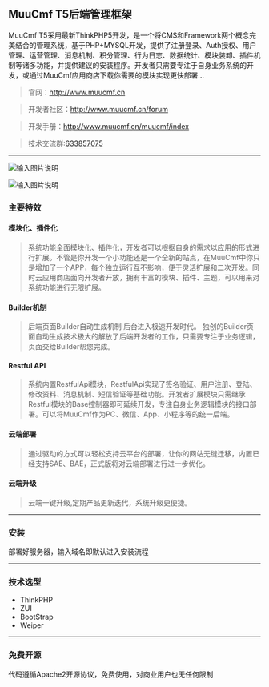 ## MuuCmf T5后端管理框架

MuuCmf T5采用最新ThinkPHP5开发，是一个将CMS和Framework两个概念完美结合的管理系统，基于PHP+MYSQL开发，提供了注册登录、Auth授权、用户管理、运营管理、消息机制、积分管理、行为日志、数据统计、模块装卸、插件机制等诸多功能，并提供建议的安装程序。开发者只需要专注于自身业务系统的开发，或通过MuuCmf应用商店下载你需要的模块实现更快部署...

>官网：http://www.muucmf.cn

>开发者社区：http://www.muucmf.cn/forum

>开发手册：http://www.muucmf.cn/muucmf/index

>技术交流群:[633857075][2]

----------
![输入图片说明](https://images.gitee.com/uploads/images/2018/0822/121637_e6b10fb5_378490.png "TIM截图20180821163133.png")

![输入图片说明](https://images.gitee.com/uploads/images/2018/0822/121652_63e4af1b_378490.png "TIM截图20180821163326.png")


### 主要特效

#### 模块化、插件化

> 系统功能全面模块化、插件化，开发者可以根据自身的需求以应用的形式进行扩展。不管是你开发一个小功能还是一个全新的站点，在MuuCmf中你只是增加了一个APP，每个独立运行互不影响，便于灵活扩展和二次开发。同时云应用商店面向开发者开放，拥有丰富的模块、插件、主题，可以用来对系统功能进行无限扩展。

#### Builder机制
>后端页面Builder自动生成机制 后台进入极速开发时代。
独创的Builder页面自动生成技术极大的解放了后端开发者的工作，只需要专注于业务逻辑，页面交给Builder帮您完成。

#### Restful API
>系统内置RestfulApi模块，RestfulApi实现了签名验证、用户注册、登陆、修改资料、消息机制、短信验证等基础功能。开发者扩展模块只需继承Restful模块的Base控制器即可延续开发，专注自身业务逻辑模块的接口部署。可以将MuuCmf作为PC、微信、App、小程序等的统一后端。

#### 云端部署
>通过驱动的方式可以轻松支持云平台的部署，让你的网站无缝迁移，内置已经支持SAE、BAE，正式版将对云端部署进行进一步优化。

#### 云端升级
>云端一键升级,定期产品更新迭代，系统升级更便捷。

------------
### 安装
部署好服务器，输入域名即默认进入安装流程

------------
### 技术选型
 - ThinkPHP
 - ZUI
 - BootStrap
 - Weiper
 
----------
### 免费开源

代码遵循Apache2开源协议，免费使用，对商业用户也无任何限制


  [2]: https://jq.qq.com/?_wv=1027&k=5k75PiH